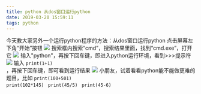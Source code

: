 ```yaml
---
title: python 从dos窗口运行python
date: 2019-03-20 15:59:11
tags: python
---
```

今天教大家另外一个运行python程序的方法：从dos窗口运行python
点击屏幕左下角“开始”按钮
![](/images/python_0001_02.png) 
搜索框内搜索“cmd”，搜索结果里面，找到“cmd.exe”，打开它
![](/images/python_0002_01.png) 
输入"python"</code>，再按下回车键，即进入python运行环境，看到>>>提示符
![](/images/python_0002_02.png)
输入 <code>print(1+1) </code>，再按下回车键，即可看到运行结果
![](/images/python_0002_03.png)
小朋友，试着看看python能不能做更难的题目，比如
<code>print(100+501) </code>
<code>print(102*145) </code>
<code>print(45/5) </code>
<code>print(45-6) </code>
